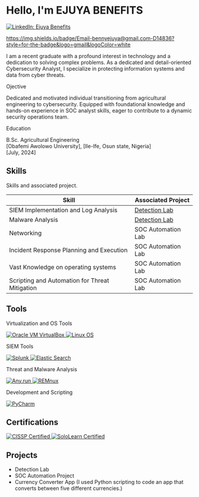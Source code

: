 # Hello, I'm EJUYA BENEFITS
<a href="https://www.linkedin.com/in/ejuya-benefits-b0a16a217" target="_blank">
  <img src="https://img.shields.io/badge/-LinkedIn-0072b1?&style=for-the-badge&logo=linkedin&logoColor=white" alt="LinkedIn: Ejuya Benefits"/>
</a>

https://img.shields.io/badge/Email-bennyejuya@gmail.com-D14836?style=for-the-badge&logo=gmail&logoColor=white

I am a recent graduate with a profound interest in technology and a dedication to solving complex problems. As a dedicated and detail-oriented Cybersecurity Analyst, I specialize in protecting information systems and data from cyber threats.

Ojective

Dedicated and motivated individual transitioning from agricultural engineering to cybersecurity. Equipped with foundational knowledge and hands-on experience in SOC analyst skills, eager to contribute to a dynamic security operations team.

Education

B.Sc. Agricultural Engineering  
[Obafemi Awolowo University], [Ile-Ife, Osun state, Nigeria]  
[July, 2024]

## Skills
Skills and associated project. 

| Skill                                         | Associated Project         |
|-----------------------------------------------|----------------------------|
| SIEM Implementation and Log Analysis          | <a href="https://google.com">Detection Lab</a>|
| Malware Analysis                              | <a href="https://google.com">Detection Lab</a>|
| Networking                                    | SOC Automation Lab|
| Incident Response Planning and Execution      | SOC Automation Lab|
| Vast Knowledge on operating systems           | SOC Automation Lab|
| Scripting and Automation for Threat Mitigation | SOC Automation Lab|

## Tools 

Virtualization and OS Tools

<a href="https://www.virtualbox.org/" target="_blank">
  <img src="https://img.shields.io/badge/Oracle_VM_VirtualBox-4B6EFA?style=for-the-badge&logo=virtualbox&logoColor=white" alt="Oracle VM VirtualBox"/>
</a>

<a href="https://www.linux.org/" target="_blank">
  <img src="https://img.shields.io/badge/Linux-000000?style=for-the-badge&logo=linux&logoColor=white" alt="Linux OS"/>
</a>

SIEM Tools

<a href="https://www.splunk.com/" target="_blank">
  <img src="https://img.shields.io/badge/Splunk-00A3E0?style=for-the-badge&logo=splunk&logoColor=white" alt="Splunk"/>
</a>


<a href="https://www.elastic.co/elasticsearch/" target="_blank">
  <img src="https://img.shields.io/badge/Elastic_Search-005571?style=for-the-badge&logo=elasticsearch&logoColor=white" alt="Elastic Search"/>
</a>

Threat and Malware Analysis

<a href="https://any.run/" target="_blank">
  <img src="https://img.shields.io/badge/Any.run-0099FF?style=for-the-badge&logo=any.run&logoColor=white" alt="Any.run"/>
</a>


<a href="https://remnux.org/" target="_blank">
  <img src="https://img.shields.io/badge/REMnux-FF9A1A?style=for-the-badge&logo=remnux&logoColor=white" alt="REMnux"/>
</a>

Development and Scripting


<a href="https://www.jetbrains.com/pycharm/" target="_blank">
  <img src="https://img.shields.io/badge/PyCharm-000000?style=for-the-badge&logo=pycharm&logoColor=white" alt="PyCharm"/>
</a>

## Certifications

<a href="https://www.isc2.org/Certifications/CISSP" target="_blank">
  <img src="https://img.shields.io/badge/CISSP-Certified-2c3e50?style=for-the-badge&logo=checkmarx&logoColor=white" alt="CISSP Certified"/>
</a>
<a href="https://www.sololearn.com/certificates/CT-XXXXXXXX" target="_blank">
  <img src="https://img.shields.io/badge/SoloLearn-Certified-brightgreen?style=for-the-badge&logo=sololearn&logoColor=white" alt="SoloLearn Certified"/>
</a>


## Projects
- Detection Lab
- SOC Automation Project
- Currency Converter App (I used Python scripting to code an app that converts between five different currencies.)
